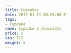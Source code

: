 ```yaml
---
title: Cupcakes
date: 2017-01-11 08:23:00 Z
tags:
- cupcake
name: Cupcake 3 chocolats
price: 5
sku: TLS
weight: 5
---
```



